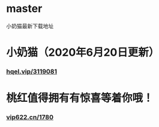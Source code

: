 # master
小奶猫最新下载地址
# 小奶猫（2020年6月20日更新）
### [hqel.vip/3119081](http://hqel.vip/3119081)
# 桃红值得拥有有惊喜等着你哦！
### [vip622.cn/1780](http://vip622.cn/1780)
